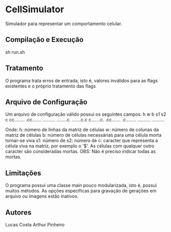 # CellSimulator
Simulador para representar um comportamento celular.

## Compilação e Execução
sh run.sh

## Tratamento
O programa trata erros de entrada, isto é, valores inválidos para as flags existentes e o próprio tratamento das flags

## Arquivo de Configuração
Um arquivo de configuração válido possui os seguintes campos:
h w
b
s1 s2
c
cc........
.cc.......
..........
........c.
.......c.c
c.......c.
.cc.......
.c........
..........
..........

Onde:
h: número de linhas da matriz de células
w: número de colunas da matriz de células
b: número de células necessárias para uma célula morta tornar-se viva
s1: número de 
s2: número de
c: caracter que representa a célula viva na matriz, por exemplo o '$'. As células com qualquer outro caracter são consideradas mortas. OBS: Não é preciso indicar todas as mortas.

## Limitações
O programa possui uma classe main pouco modularizada, isto é, possui muitos métodos.
As opções específicas para gravação de gerações em arquivo ou imagens estão inativos.

## Autores
Lucas Costa
Arthur Pinheiro
